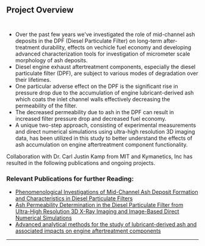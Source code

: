 ## Project Overview <br><br>
- Over the past few years we've investigated the role of mid-channel ash deposits in the DPF (Diesel Particulate Filter) on long-term after-treatment durability, effects on vechicle fuel economy and developing advanced characterization tools for investigation of micrometer scale morphology of ash deposits.<br>
- Diesel engine exhaust aftertreatment components, especially the diesel particulate filter (DPF), are subject to various modes of degradation over their lifetimes. <br>
- One particular adverse effect on the DPF is the significant rise in pressure drop due to the accumulation of engine lubricant-derived ash which coats the inlet channel walls effectively decreasing the permeability of the filter.<br> 
- The decreased permeability due to ash in the DPF can result in increased filter pressure drop and decreased fuel economy. <br>
- A unique two-step approach, consisting of experimental measurements and direct numerical simulations using ultra-high resolution 3D imaging data, has been utilized in this study to better understand the effects of ash accumulation on engine aftertreatment component functionality.

Collaboration with Dr. Carl Justin Kamp from MIT and Kymanetics, Inc has resulted in the following publications and ongoing projects. 


### Relevant Publications for further Reading:

- [Phenomenological Investigations of Mid-Channel Ash Deposit Formation and Characteristics in Diesel Particulate Filters](https://doi.org/10.4271/2019-01-0973)
- [Ash Permeability Determination in the Diesel Particulate Filter from Ultra-High Resolution 3D X-Ray Imaging and Image-Based Direct Numerical Simulations](https://doi.org/10.4271/2017-01-0927)
- [Advanced analytical methods for the study of lubricant-derived ash and associated impacts on engine aftertreatment components](https://doi.org/10.4271/2019-01-2293)

---
